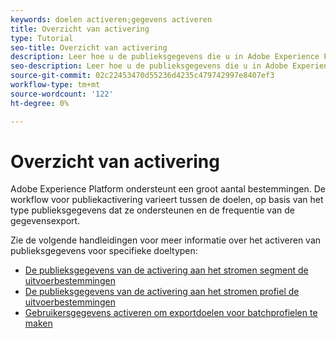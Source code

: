 ```yaml
---
keywords: doelen activeren;gegevens activeren
title: Overzicht van activering
type: Tutorial
seo-title: Overzicht van activering
description: Leer hoe u de publieksgegevens die u in Adobe Experience Platform hebt, activeert voor verschillende soorten doelen.
seo-description: Leer hoe u de publieksgegevens die u in Adobe Experience Platform hebt, activeert voor verschillende soorten doelen.
source-git-commit: 02c22453470d55236d4235c479742997e8407ef3
workflow-type: tm+mt
source-wordcount: '122'
ht-degree: 0%

---
```



# Overzicht van activering

Adobe Experience Platform ondersteunt een groot aantal bestemmingen. De workflow voor publiekactivering varieert tussen de doelen, op basis van het type publieksgegevens dat ze ondersteunen en de frequentie van de gegevensexport.

Zie de volgende handleidingen voor meer informatie over het activeren van publieksgegevens voor specifieke doeltypen:

* [De publieksgegevens van de activering aan het stromen segment de uitvoerbestemmingen](activate-segment-streaming-destinations.md)
* [De publieksgegevens van de activering aan het stromen profiel de uitvoerbestemmingen](activate-streaming-profile-destinations.md)
* [Gebruikersgegevens activeren om exportdoelen voor batchprofielen te maken](activate-batch-profile-destinations.md)

